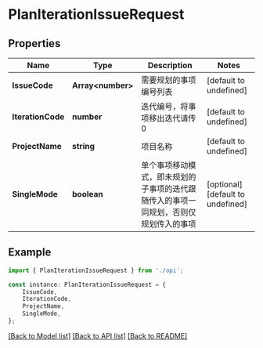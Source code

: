 # PlanIterationIssueRequest


## Properties

Name | Type | Description | Notes
------------ | ------------- | ------------- | -------------
**IssueCode** | **Array&lt;number&gt;** | 需要规划的事项编号列表 | [default to undefined]
**IterationCode** | **number** | 迭代编号，将事项移出迭代请传 0 | [default to undefined]
**ProjectName** | **string** | 项目名称 | [default to undefined]
**SingleMode** | **boolean** | 单个事项移动模式，即未规划的子事项的迭代跟随传入的事项一同规划，否则仅规划传入的事项 | [optional] [default to undefined]

## Example

```typescript
import { PlanIterationIssueRequest } from './api';

const instance: PlanIterationIssueRequest = {
    IssueCode,
    IterationCode,
    ProjectName,
    SingleMode,
};
```

[[Back to Model list]](../README.md#documentation-for-models) [[Back to API list]](../README.md#documentation-for-api-endpoints) [[Back to README]](../README.md)
